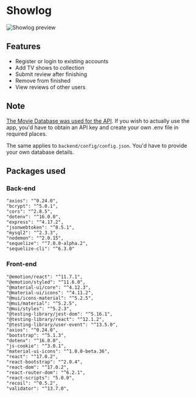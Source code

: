 # Showlog
![Showlog preview](9fSXgUg.gif)
## Features
- Register or login to existing accounts
- Add TV shows to collection
- Submit review after finishing
- Remove from finished 
- View reviews of other users

## Note
[The Movie Database was used for the API](https://www.themoviedb.org/). If you wish to actually use the app, you'd have to obtain an API key and create your own .env file in required places.

The same applies to `backend/config/config.json`. You'd have to provide your own database details.
## Packages used

   
### Back-end
    "axios": "^0.24.0",
    "bcrypt": "^5.0.1",
    "cors": "^2.8.5",
    "dotenv": "^16.0.0",
    "express": "^4.17.2",
    "jsonwebtoken": "^8.5.1",
    "mysql2": "^2.3.3",
    "nodemon": "^2.0.15",
    "sequelize": "^7.0.0-alpha.2",
    "sequelize-cli": "^6.3.0"
   ### Front-end

    "@emotion/react": "^11.7.1",
    "@emotion/styled": "^11.6.0",
    "@material-ui/core": "^4.12.3",
    "@material-ui/icons": "^4.11.2",
    "@mui/icons-material": "^5.2.5",
    "@mui/material": "^5.2.5",
    "@mui/styles": "^5.2.3",
    "@testing-library/jest-dom": "^5.16.1",
    "@testing-library/react": "^12.1.2",
    "@testing-library/user-event": "^13.5.0",
    "axios": "^0.24.0",
    "bootstrap": "^5.1.3",
    "dotenv": "^16.0.0",
    "js-cookie": "^3.0.1",
    "material-ui-icons": "^1.0.0-beta.36",
    "react": "^17.0.2",
    "react-bootstrap": "^2.0.4",
    "react-dom": "^17.0.2",
    "react-router-dom": "^6.2.1",
    "react-scripts": "5.0.0",
    "recoil": "^0.5.2",
    "validator": "^13.7.0",

